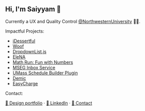 ## Hi, I'm Saiyyam 👋
Currently a UX and Quality Control [@NorthwesternUniversity](https://isgmh.northwestern.edu/our-research/projects-and-studies/) 🧑‍💻.

Impactful Projects:
- [iDessertful](https://github.com/saiyyamkochar-29/iDessertful)
- [Woof](https://github.com/saiyyamkochar-29/Woof)
- [DropdownList.js](https://github.com/saiyyamkochar-29/DropdownList.js)
- [EleNA](https://github.com/saiyyamkochar-29/EleNA)
- [Math Run: Fun with Numbers](https://umass-my.sharepoint.com/:u:/g/personal/mhabbott_umass_edu/EXzFDH-GjhpJvfV1tzRN2eYBn0kB3naY6naLV-MfenF9eQ?e=SuFoIU)
- [MSEG Inbox Service](https://github.com/saiyyamkochar-29/mseg-inbox-service)
- [UMass Schedule Builder Plugin](https://devpost.com/software/umass-schedule-builder)
- [Demic](https://github.com/saiyyamkochar-29/Demic)
- [EasyCharge](https://devpost.com/software/team-byte-f2gzi5)

Contact:

[📱 Design portfolio](saiyyam.design) · [👔 LinkedIn](https://www.linkedin.com/in/saiyyamkochar/) · [📨 Contact](mailto:kocharsaiyyam@gmail.com)


